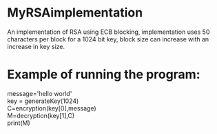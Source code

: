# MyRSAimplementation
An  implementation of RSA using ECB blocking, implementation uses 50 characters per block for a 1024 bit key, block size can increase with an increase in key size.


<h1>Example of running the program:</h1>
message='hello world'<br>
key = generateKey(1024)<br>
C=encryption(key[0],message)<br>
M=decryption(key[1],C)<br>
print(M)<br>
